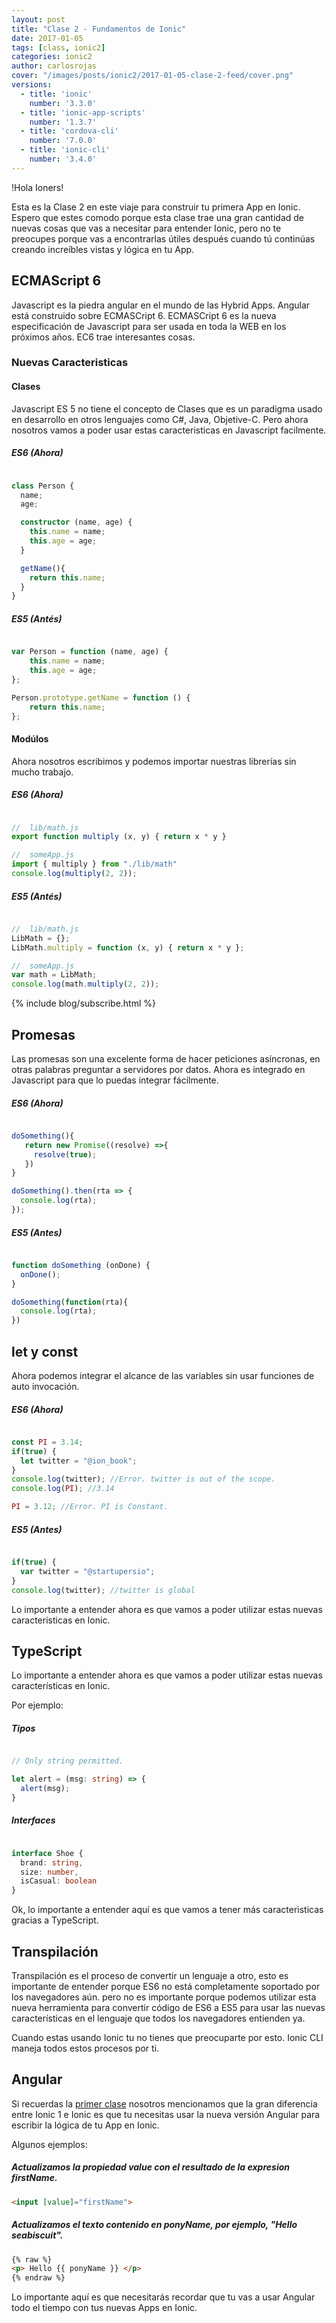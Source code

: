 ```yaml
---
layout: post
title: "Clase 2 - Fundamentos de Ionic"
date: 2017-01-05
tags: [class, ionic2]
categories: ionic2
author: carlosrojas
cover: "/images/posts/ionic2/2017-01-05-clase-2-feed/cover.png"
versions:
  - title: 'ionic'
    number: '3.3.0'
  - title: 'ionic-app-scripts'
    number: '1.3.7'
  - title: 'cordova-cli'
    number: '7.0.0'
  - title: 'ionic-cli'
    number: '3.4.0'
---
```


<amp-img width="1024" height="512" layout="responsive" src="/images/posts/ionic2/2017-01-05-clase-2-feed/cover.png"></amp-img> 

!Hola Ioners!

Esta es la Clase 2 en este viaje para construir tu primera App en Ionic. Espero que estes comodo porque esta clase trae una gran cantidad de nuevas cosas que vas a necesitar para entender Ionic, pero no te preocupes porque vas a encontrarlas útiles después cuando tú continúas creando increíbles vistas y lógica en tu App.

## ECMAScript 6

<amp-img width="1024" height="512" layout="responsive" src="/images/posts/ionic2/2017-01-05-clase-2-feed/es6.png" alt=""></amp-img>

Javascript es la piedra angular en el mundo de las Hybrid Apps. Angular está construido sobre ECMASCript 6. ECMASCript 6 es la nueva especificación de Javascript para ser usada en toda la WEB en los próximos años. EC6 trae interesantes cosas.

### Nuevas Caracteristicas

#### Clases

Javascript ES 5 no tiene el concepto de Clases que es un paradigma usado en desarrollo en otros lenguajes como C#, Java, Objetive-C. Pero ahora nosotros vamos a poder usar estas caracteristicas en Javascript facilmente.

##### ES6 (Ahora)

```ts

class Person {
  name;
  age;

  constructor (name, age) {
    this.name = name;
    this.age = age;
  }

  getName(){
    return this.name;
  }
}
```

##### ES5 (Antés)

```js

var Person = function (name, age) {
    this.name = name;
    this.age = age;
};

Person.prototype.getName = function () {
    return this.name;
};

```

#### Modúlos

Ahora nosotros escribimos y podemos importar nuestras librerías sin mucho trabajo.

##### ES6 (Ahora)

```ts

//  lib/math.js
export function multiply (x, y) { return x * y }

//  someApp.js
import { multiply } from "./lib/math"
console.log(multiply(2, 2));

```

##### ES5 (Antés)

```js

//  lib/math.js
LibMath = {};
LibMath.multiply = function (x, y) { return x * y };

//  someApp.js
var math = LibMath;
console.log(math.multiply(2, 2));

```

{% include blog/subscribe.html %}

## Promesas

Las promesas son una excelente forma de hacer peticiones asíncronas, en otras palabras preguntar a servidores por datos. Ahora es integrado en Javascript para que lo puedas integrar fácilmente.

##### ES6 (Ahora)

```ts

doSomething(){
   return new Promise((resolve) =>{
     resolve(true);
   })
}

doSomething().then(rta => {
  console.log(rta);
});

```

##### ES5 (Antes)

```js

function doSomething (onDone) {
  onDone();
}

doSomething(function(rta){
  console.log(rta);
})

```

## let y const

Ahora podemos integrar el alcance de las variables sin usar funciones de auto invocación.

##### ES6 (Ahora)

```ts

const PI = 3.14;
if(true) {
  let twitter = "@ion_book";
}
console.log(twitter); //Error. twitter is out of the scope.
console.log(PI); //3.14

PI = 3.12; //Error. PI is Constant.

```

##### ES5 (Antes)

```js

if(true) {
  var twitter = "@startupersio";
}
console.log(twitter); //twitter is global

```

Lo importante a entender ahora es que vamos a poder utilizar estas nuevas caracteristicas en Ionic.

## TypeScript

<amp-img width="1024" height="512" layout="responsive" src="/images/posts/ionic2/2017-01-05-clase-2-feed/ts.jpg" alt=""></amp-img>
 
Lo importante a entender ahora es que vamos a poder utilizar estas nuevas características en Ionic.

Por ejemplo:

##### Tipos

```ts

// Only string permitted.

let alert = (msg: string) => {
  alert(msg);
}

```

##### Interfaces

```ts

interface Shoe {
  brand: string,
  size: number,
  isCasual: boolean
}
```

Ok, lo importante a entender aquí es que vamos a tener más caracteristicas gracias a TypeScript.

## Transpilación

Transpilación es el proceso de convertir un lenguaje a otro, esto es importante de entender porque ES6 no está completamente soportado por los navegadores aún. pero no es importante porque podemos utilizar esta nueva herramienta para convertir
código de ES6 a ES5 para usar las nuevas características en el lenguaje que todos los navegadores entienden ya.
 
Cuando estas usando Ionic tu no tienes que preocuparte por esto. Ionic CLI maneja todos estos procesos por ti.

## Angular

<amp-img width="1746" height="868" layout="responsive" src="/images/posts/ionic2/2017-01-05-clase-2-feed/angular.png" alt=""></amp-img>

Si recuerdas la [primer clase](http://j.mp/2iKqoeV) nosotros mencionamos que la gran diferencia entre Ionic 1 e Ionic es que tu necesitas usar la nueva versión Angular para escribir la lógica de tu App en Ionic.

Algunos ejemplos:

##### Actualizamos la propiedad value con el resultado de la expresion firstName.

```html
<input [value]="firstName">
```

#####  Actualizamos el texto contenido en ponyName, por ejemplo, "Hello seabiscuit".

```html
{% raw %}
<p> Hello {{ ponyName }} </p>
{% endraw %}
```

Lo importante aquí es que necesitarás recordar que tu vas a usar Angular todo el tiempo con tus nuevas Apps en Ionic.
